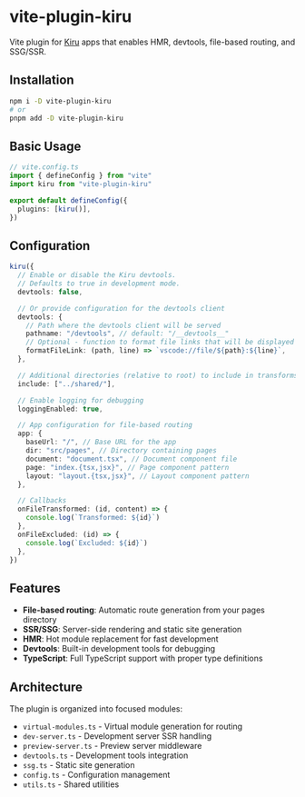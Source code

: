 # vite-plugin-kiru

Vite plugin for <a href="https://kirujs.dev">Kiru</a> apps that enables HMR, devtools, file-based routing, and SSG/SSR.

## Installation

```bash
npm i -D vite-plugin-kiru
# or
pnpm add -D vite-plugin-kiru
```

## Basic Usage

```ts
// vite.config.ts
import { defineConfig } from "vite"
import kiru from "vite-plugin-kiru"

export default defineConfig({
  plugins: [kiru()],
})
```

## Configuration

```ts
kiru({
  // Enable or disable the Kiru devtools.
  // Defaults to true in development mode.
  devtools: false,

  // Or provide configuration for the devtools client
  devtools: {
    // Path where the devtools client will be served
    pathname: "/devtools", // default: "/__devtools__"
    // Optional - function to format file links that will be displayed in the devtools
    formatFileLink: (path, line) => `vscode://file/${path}:${line}`,
  },

  // Additional directories (relative to root) to include in transforms.
  include: ["../shared/"],

  // Enable logging for debugging
  loggingEnabled: true,

  // App configuration for file-based routing
  app: {
    baseUrl: "/", // Base URL for the app
    dir: "src/pages", // Directory containing pages
    document: "document.tsx", // Document component file
    page: "index.{tsx,jsx}", // Page component pattern
    layout: "layout.{tsx,jsx}", // Layout component pattern
  },

  // Callbacks
  onFileTransformed: (id, content) => {
    console.log(`Transformed: ${id}`)
  },
  onFileExcluded: (id) => {
    console.log(`Excluded: ${id}`)
  },
})
```

## Features

- **File-based routing**: Automatic route generation from your pages directory
- **SSR/SSG**: Server-side rendering and static site generation
- **HMR**: Hot module replacement for fast development
- **Devtools**: Built-in development tools for debugging
- **TypeScript**: Full TypeScript support with proper type definitions

## Architecture

The plugin is organized into focused modules:

- `virtual-modules.ts` - Virtual module generation for routing
- `dev-server.ts` - Development server SSR handling
- `preview-server.ts` - Preview server middleware
- `devtools.ts` - Development tools integration
- `ssg.ts` - Static site generation
- `config.ts` - Configuration management
- `utils.ts` - Shared utilities
